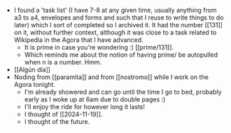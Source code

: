 - I found a 'task list' (I have 7-8 at any given time, usually anything from a3 to a4, envelopes and forms and such that I reuse to write things to do later) which I sort of completed so I archived it. It had the number [[131]] on it, without further context, although it was close to a task related to Wikipedia in the Agora that I have advanced.
  - It is prime in case you're wondering :) [[prime/131]].
  - Which reminds me about the notion of having prime/<n> be autopulled when n is a number. Hmm.
- [[Algún día]]
- Noding from [[paramita]] and from [[nostromo]] while I work on the Agora tonight.
  - I'm already showered and can go until the time I go to bed, probably early as I woke up at 6am due to double pages :)
  - I'll enjoy the ride for however long it lasts!
  - I thought of [[2024-11-19]].
  - I thought of the future.
